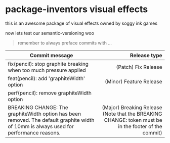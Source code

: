 # package-inventors visual effects
this is an awesome package of visual effects owned by soggy ink games 

now lets test our semantic-versioning woo

>remember to always preface commits with ...


| Commit message | Release type | 
| -------------- | ------------:|
| fix(pencil): stop graphite breaking when too much pressure applied	     | (Patch) Fix Release |
| feat(pencil): add 'graphiteWidth' option      | (Minor) Feature Release    |  
| perf(pencil): remove graphiteWidth option|       | 
| BREAKING CHANGE: The graphiteWidth option has been removed. The default graphite width of 10mm is always used for performance reasons.| (Major) Breaking Release (Note that the BREAKING CHANGE:  token must be in the footer of the commit)      | 

